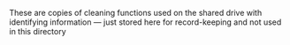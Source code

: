 These are copies of cleaning functions used on the shared drive with identifying information — just stored here for record-keeping and not used in this directory  

